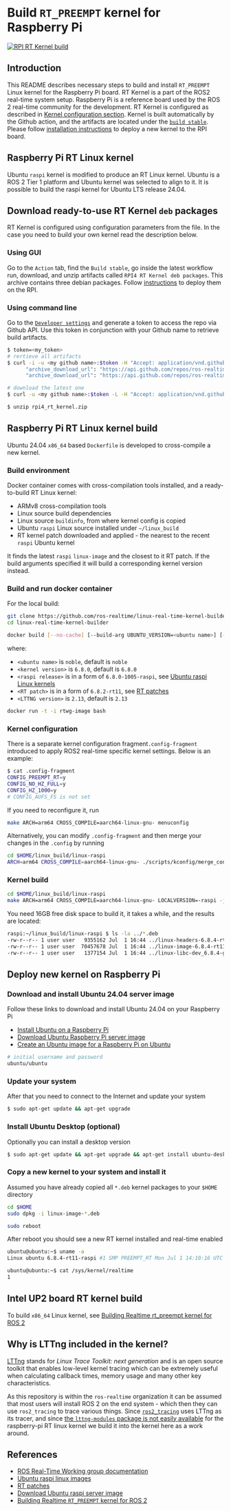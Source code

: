 # Build ```RT_PREEMPT``` kernel for Raspberry Pi

[![RPI RT Kernel build](https://github.com/ros-realtime/linux-real-time-kernel-builder/actions/workflows/rpi4-kernel-build.yml/badge.svg)](https://github.com/ros-realtime/linux-real-time-kernel-builder/actions/workflows/rpi4-kernel-build.yml)

## Introduction

This README describes necessary steps to build and install ```RT_PREEMPT``` Linux kernel for the Raspberry Pi board. RT Kernel is a part of the ROS2 real-time system setup. Raspberry Pi is a reference board used by the ROS 2 real-time community for the development. RT Kernel is configured as described in [Kernel configuration section](#kernel-configuration). Kernel is built automatically by the Github action, and the artifacts are located under the [```build stable```](https://github.com/ros-realtime/linux-real-time-kernel-builder/actions/workflows/build-stable.yaml). Please follow [installation instructions](#deploy-new-kernel-on-raspberry-pi) to deploy a new kernel to the RPI board.

## Raspberry Pi RT Linux kernel

Ubuntu ```raspi``` kernel is modified to produce an RT Linux kernel. Ubuntu is a ROS 2 Tier 1 platform and Ubuntu kernel was selected to align to it. It is possible to build the raspi kernel for Ubuntu LTS release 24.04.

## Download ready-to-use RT Kernel ```deb``` packages

RT Kernel is configured using configuration parameters from the [](.config-fragment) file. In the case you need to build your own kernel read the description below.

### Using GUI

Go to the ```Action``` tab, find the ```Build stable```, go inside the latest workflow run, download, and unzip artifacts called ```RPI4 RT Kernel deb packages```. This archive contains three debian packages. Follow [instructions](#deploy-new-kernel-on-raspberry-pi) to deploy them on the RPI.

### Using command line

Go to the [```Developer settings```](https://github.com/settings/tokens) and generate a token to access the repo via Github API. Use this token in conjunction with your Github name to retrieve build artifacts.

```bash
$ token=<my_token>
# rertieve all artifacts
$ curl -i -u <my github name>:$token -H "Accept: application/vnd.github.v3+json" https://api.github.com/repos/ros-realtime/linux-real-time-kernel-builder/actions/artifacts | grep archive_download_url
      "archive_download_url": "https://api.github.com/repos/ros-realtime/linux-real-time-kernel-builder/actions/artifacts/91829081/zip",
      "archive_download_url": "https://api.github.com/repos/ros-realtime/linux-real-time-kernel-builder/actions/artifacts/91534731/zip",

# download the latest one
$ curl -u <my github name>:$token -L -H "Accept: application/vnd.github.v3+json"  https://api.github.com/repos/ros-realtime/linux-real-time-kernel-builder/actions/artifacts/91829081/zip  --output rpi4_rt_kernel.zip

$ unzip rpi4_rt_kernel.zip
```

## Raspberry Pi RT Linux kernel build

Ubuntu 24.04 ```x86_64``` based ```Dockerfile``` is developed to cross-compile a new kernel.

### Build environment

Docker container comes with cross-compilation tools installed, and a ready-to-build RT Linux kernel:

* ARMv8 cross-compilation tools
* Linux source build dependencies
* Linux source ```buildinfo```, from where kernel config is copied
* Ubuntu ```raspi``` Linux source installed under ```~/linux_build```
* RT kernel patch downloaded and applied - the nearest to the recent ```raspi``` Ubuntu kernel

It finds the latest ```raspi``` ```linux-image``` and the closest to it RT patch. If the build arguments specified it will build a corresponding kernel version instead.

### Build and run docker container

For the local build:

```bash
git clone https://github.com/ros-realtime/linux-real-time-kernel-builder
cd linux-real-time-kernel-builder
```

```bash
docker build [--no-cache] [--build-arg UBUNTU_VERSION=<ubuntu name>] [--build-arg KERNEL_VERSION=<kernel version>] [--build-arg UNAME_R=<raspi release>] [--build-arg RT_PATCH=<RT patch>] [--build-arg LTTNG_VERSION=<LTTNG version>] -t rtwg-image .
```

where:

* ```<ubuntu name>``` is `noble`, default is `noble`
* ```<kernel version>``` is `6.8.0`, default is `6.8.0`
* ```<raspi release>``` is in a form of `6.8.0-1005-raspi`,  see [Ubuntu raspi Linux kernels](http://ports.ubuntu.com/pool/main/l/linux-raspi)
* ```<RT patch>``` is in a form of `6.8.2-rt11`, see [RT patches](https://cdn.kernel.org/pub/linux/kernel/projects/rt/6.8/)
* ```<LTTNG version>``` is `2.13`, default is `2.13`

```bash
docker run -t -i rtwg-image bash
```

### Kernel configuration

There is a separate kernel configuration fragment```.config-fragment``` introduced to apply ROS2 real-time specific kernel settings. Below is an example:

```bash
$ cat .config-fragment
CONFIG_PREEMPT_RT=y
CONFIG_NO_HZ_FULL=y
CONFIG_HZ_1000=y
# CONFIG_AUFS_FS is not set
```

If you need to reconfigure it, run

```bash
make ARCH=arm64 CROSS_COMPILE=aarch64-linux-gnu- menuconfig
```

Alternatively, you can modify ```.config-fragment``` and then merge your changes in the ```.config``` by running

```bash
cd $HOME/linux_build/linux-raspi
ARCH=arm64 CROSS_COMPILE=aarch64-linux-gnu- ./scripts/kconfig/merge_config.sh .config $HOME/linux_build/.config-fragment
```

### Kernel build

```bash
cd $HOME/linux_build/linux-raspi
make ARCH=arm64 CROSS_COMPILE=aarch64-linux-gnu- LOCALVERSION=-raspi -j `nproc` bindeb-pkg
```

You need 16GB free disk space to build it, it takes a while, and the results are located:

```bash
raspi:~/linux_build/linux-raspi $ ls -la ../*.deb
-rw-r--r-- 1 user user   9355162 Jul  1 16:44 ../linux-headers-6.8.4-rt11-raspi_6.8.4-g75867ff0890f-4_arm64.deb
-rw-r--r-- 1 user user  70457678 Jul  1 16:44 ../linux-image-6.8.4-rt11-raspi_6.8.4-g75867ff0890f-4_arm64.deb
-rw-r--r-- 1 user user   1377154 Jul  1 16:44 ../linux-libc-dev_6.8.4-g75867ff0890f-4_arm64.deb
```

## Deploy new kernel on Raspberry Pi

### Download and install Ubuntu 24.04 server image

Follow these links to download and install Ubuntu 24.04 on your Raspberry Pi

* [Install Ubuntu on a Raspberry Pi](https://ubuntu.com/download/raspberry-pi)
* [Download Ubuntu Raspberry Pi server image](https://ubuntu.com/download/raspberry-pi/thank-you?version=24.04&architecture=server-arm64+raspi)
* [Create an Ubuntu image for a Raspberry Pi on Ubuntu](https://ubuntu.com/tutorials/create-an-ubuntu-image-for-a-raspberry-pi-on-ubuntu#2-on-your-ubuntu-machine)

```bash
# initial username and password
ubuntu/ubuntu
```

### Update your system

After that you need to connect to the Internet and update your system

```bash
$ sudo apt-get update && apt-get upgrade
```

### Install Ubuntu Desktop (optional)

Optionally you can install a desktop version

```bash
$ sudo apt-get update && apt-get upgrade && apt-get install ubuntu-desktop
```

### Copy a new kernel to your system and install it

Assumed you have already copied all ```*.deb``` kernel packages to your ```$HOME``` directory

```bash
cd $HOME
sudo dpkg -i linux-image-*.deb

sudo reboot
```

After reboot you should see a new RT kernel installed and real-time enabled

```bash
ubuntu@ubuntu:~$ uname -a
Linux ubuntu 6.8.4-rt11-raspi #1 SMP PREEMPT_RT Mon Jul 1 14:10:16 UTC 2024 aarch64 aarch64 aarch64 GNU/Linux

ubuntu@ubuntu:~$ cat /sys/kernel/realtime
1
```

## Intel UP2 board RT kernel build

To build ```x86_64``` Linux kernel, see [Building Realtime rt_preempt kernel for ROS 2](https://docs.ros.org/en/rolling/Tutorials/Miscellaneous/Building-Realtime-rt_preempt-kernel-for-ROS-2.html)

## Why is LTTng included in the kernel?

[LTTng](https://lttng.org/docs) stands for _Linux Trace Toolkit: next generation_ and is an open source toolkit that enables low-level kernel tracing which can be extremely useful when calculating callback times, memory usage and many other key characteristics.

As this repository is within the `ros-realtime` organization it can be assumed that most users will install ROS 2 on the end system - which then they can use `ros2_tracing` to trace various things. Since [`ros2_tracing`](https://gitlab.com/ros-tracing/ros2_tracing) uses LTTng as its tracer, and since [the `lttng-modules` package is not easily available](https://github.com/ros-realtime/linux-real-time-kernel-builder/issues/16) for the raspberry-pi RT linux kernel we build it into the kernel here as a work around.

## References

* [ROS Real-Time Working group documentation](https://ros-realtime.github.io/Guides/Real-Time-Operating-System-Setup/Real-Time-Linux/rt_linux_index.html)
* [Ubuntu raspi linux images](http://ports.ubuntu.com/pool/main/l/linux-raspi)
* [RT patches](https://cdn.kernel.org/pub/linux/kernel/projects/rt/6.8/)
* [Download Ubuntu raspi server image](https://ubuntu.com/download/raspberry-pi/thank-you?version=24.04&architecture=server-arm64+raspi)
* [Building Realtime ```RT_PREEMPT``` kernel for ROS 2](https://docs.ros.org/en/rolling/Tutorials/Miscellaneous/Building-Realtime-rt_preempt-kernel-for-ROS-2.html)
